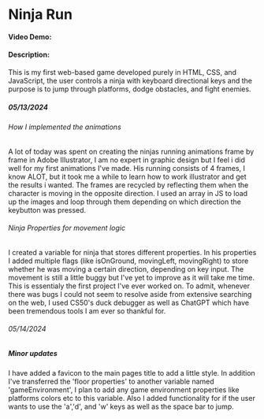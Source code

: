 # Ninja Run
#### Video Demo:  <URL HERE>
#### Description:
This is my first web-based game developed purely in HTML, CSS, and JavaScript, the user controls a ninja with keyboard directional keys and the purpose is to jump through platforms, dodge obstacles, and fight enemies.

##### 05/13/2024
###### How I implemented the animations
A lot of today was spent on creating the ninjas running animations frame by frame in Adobe Illustrator, I am no expert in graphic design but I feel i did well for my first animations I've made. His running consists of 4 frames, I know ALOT, but it took me a while to learn how to work illustrator and get the results i wanted. The frames are recycled by reflecting them when the character is moving in the opposite direction. I used an array in JS to load up the images and loop through them depending on which direction the keybutton was pressed.
###### Ninja Properties for movement logic
I created a variable for ninja that stores different properties. In his properties I added multiple flags (like isOnGround, movingLeft, movingRight) to store whether he was moving a certain direction, depending on key input. The movement is still a little buggy but I've yet to improve as it will take me time. This is essentialy the first project I've ever worked on. To admit, whenever there was bugs I could not seem to resolve aside from extensive searching on the web, I used CS50's duck debugger as well as ChatGPT which have been tremendous tools I am ever so thankful for.
###### 05/14/2024
##### Minor updates
I have added a favicon to the main pages title to add a little style. In addition I've transferred the 'floor properties' to another variable named 'gameEnvironment', I plan to add any game environment properties like platforms colors etc to this variable. Also I added functionality for if the user wants to use the 'a','d', and 'w' keys as well as the space bar to jump.
